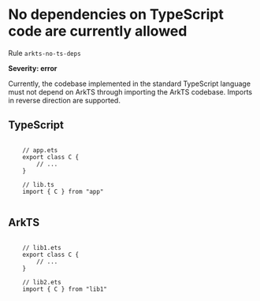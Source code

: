 #  No dependencies on TypeScript code are currently allowed

Rule ``arkts-no-ts-deps``

**Severity: error**

Currently, the codebase implemented in the standard TypeScript language must not
depend on ArkTS through importing the ArkTS codebase. Imports in reverse
direction are supported.


## TypeScript


```

    // app.ets
    export class C {
        // ...
    }

    // lib.ts
    import { C } from "app"


```

## ArkTS


```

    // lib1.ets
    export class C {
        // ...
    }

    // lib2.ets
    import { C } from "lib1"

```


